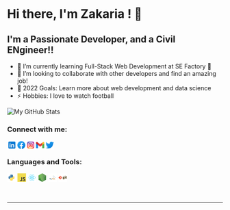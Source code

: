 # Hi there, I'm Zakaria ! 👋 

## I'm a Passionate Developer, and a Civil ENgineer!!

- 🌱 I’m currently learning Full-Stack Web Development at SE Factory 🤣
- 👯 I’m looking to collaborate with other developers and find an amazing job!
- 🥅 2022 Goals: Learn more about web development and data science
- ⚡ Hobbies: I love to watch football

![My GitHub Stats](https://github-readme-stats.vercel.app/api?username=Zakaria-Takkoush&show_icons=true)


### Connect with me:

<!-- icons downloaded from https://icons8.com --> 

<a target="_blank" href="https://www.linkedin.com/in/zakaria-takkoush-640102141/
">
  <img align="left" alt="LinkdeIN" width="22px" src="img/linkedin.png" />
</a>
<a target="_blank" href="https://www.facebook.com/zakaria.takkoush">
  <img align="left" alt="Facebook" width="22px" src="img/fb.png" />
</a>
<a target="_blank" href="https://www.instagram.com/zakariatakkoush/">
  <img align="left" alt="Instagram" width="22px" src="img/ig.png" />
</a>
<a target="_blank" href="zaktakk96@gmail.cm">
  <img align="left" alt="Gmail" width="22px" src="img/gmail.png" />
</a>
<a target="_blank" href="https://twitter.com/zaktakk">
  <img align="left" alt="Gmail" width="22px" src="img/twitter.png" />
</a>
<br/>


### Languages and Tools:

<code><img height="20" src="https://raw.githubusercontent.com/github/explore/80688e429a7d4ef2fca1e82350fe8e3517d3494d/topics/python/python.png"></code>
<code><img height="20" src="https://raw.githubusercontent.com/github/explore/80688e429a7d4ef2fca1e82350fe8e3517d3494d/topics/javascript/javascript.png"></code>
<code><img height="20" src="https://raw.githubusercontent.com/github/explore/80688e429a7d4ef2fca1e82350fe8e3517d3494d/topics/react/react.png"></code>
<code><img height="20" src="https://raw.githubusercontent.com/github/explore/80688e429a7d4ef2fca1e82350fe8e3517d3494d/topics/nodejs/nodejs.png"></code>
<code><img height="20" src="https://raw.githubusercontent.com/github/explore/80688e429a7d4ef2fca1e82350fe8e3517d3494d/topics/mysql/mysql.png"></code>
<code><img height="20" src="https://raw.githubusercontent.com/github/explore/80688e429a7d4ef2fca1e82350fe8e3517d3494d/topics/git/git.png"></code>


<br />

---
